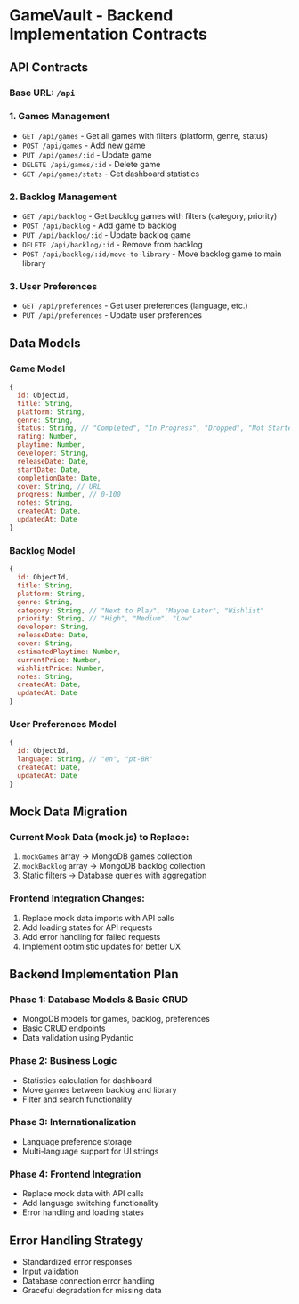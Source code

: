 # GameVault - Backend Implementation Contracts

## API Contracts

### Base URL: `/api`

### 1. Games Management
- `GET /api/games` - Get all games with filters (platform, genre, status)
- `POST /api/games` - Add new game
- `PUT /api/games/:id` - Update game
- `DELETE /api/games/:id` - Delete game
- `GET /api/games/stats` - Get dashboard statistics

### 2. Backlog Management  
- `GET /api/backlog` - Get backlog games with filters (category, priority)
- `POST /api/backlog` - Add game to backlog
- `PUT /api/backlog/:id` - Update backlog game
- `DELETE /api/backlog/:id` - Remove from backlog
- `POST /api/backlog/:id/move-to-library` - Move backlog game to main library

### 3. User Preferences
- `GET /api/preferences` - Get user preferences (language, etc.)
- `PUT /api/preferences` - Update user preferences

## Data Models

### Game Model
```javascript
{
  id: ObjectId,
  title: String,
  platform: String,
  genre: String,
  status: String, // "Completed", "In Progress", "Dropped", "Not Started"
  rating: Number,
  playtime: Number,
  developer: String,
  releaseDate: Date,
  startDate: Date,
  completionDate: Date,
  cover: String, // URL
  progress: Number, // 0-100
  notes: String,
  createdAt: Date,
  updatedAt: Date
}
```

### Backlog Model
```javascript
{
  id: ObjectId,
  title: String,
  platform: String,
  genre: String,
  category: String, // "Next to Play", "Maybe Later", "Wishlist"
  priority: String, // "High", "Medium", "Low"
  developer: String,
  releaseDate: Date,
  cover: String,
  estimatedPlaytime: Number,
  currentPrice: Number,
  wishlistPrice: Number,
  notes: String,
  createdAt: Date,
  updatedAt: Date
}
```

### User Preferences Model
```javascript
{
  id: ObjectId,
  language: String, // "en", "pt-BR"
  createdAt: Date,
  updatedAt: Date
}
```

## Mock Data Migration

### Current Mock Data (mock.js) to Replace:
1. `mockGames` array → MongoDB games collection
2. `mockBacklog` array → MongoDB backlog collection
3. Static filters → Database queries with aggregation

### Frontend Integration Changes:
1. Replace mock data imports with API calls
2. Add loading states for API requests
3. Add error handling for failed requests
4. Implement optimistic updates for better UX

## Backend Implementation Plan

### Phase 1: Database Models & Basic CRUD
- MongoDB models for games, backlog, preferences
- Basic CRUD endpoints
- Data validation using Pydantic

### Phase 2: Business Logic
- Statistics calculation for dashboard
- Move games between backlog and library
- Filter and search functionality

### Phase 3: Internationalization
- Language preference storage
- Multi-language support for UI strings

### Phase 4: Frontend Integration
- Replace mock data with API calls
- Add language switching functionality
- Error handling and loading states

## Error Handling Strategy
- Standardized error responses
- Input validation
- Database connection error handling
- Graceful degradation for missing data